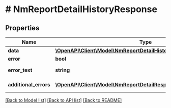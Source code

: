 # # NmReportDetailHistoryResponse

## Properties

Name | Type | Description | Notes
------------ | ------------- | ------------- | -------------
**data** | [**\OpenAPI\Client\Model\NmReportDetailHistoryResponseDataInner[]**](NmReportDetailHistoryResponseDataInner.md) |  | [optional]
**error** | **bool** | Флаг ошибки | [optional]
**error_text** | **string** | Описание ошибки | [optional]
**additional_errors** | [**\OpenAPI\Client\Model\NmReportDetailResponseAdditionalErrorsInner[]**](NmReportDetailResponseAdditionalErrorsInner.md) | Дополнительные ошибки | [optional]

[[Back to Model list]](../../README.md#models) [[Back to API list]](../../README.md#endpoints) [[Back to README]](../../README.md)
